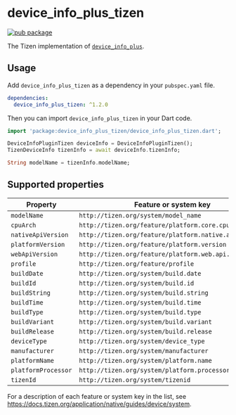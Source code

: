 # device_info_plus_tizen

[![pub package](https://img.shields.io/pub/v/device_info_plus_tizen.svg)](https://pub.dev/packages/device_info_plus_tizen)

The Tizen implementation of [`device_info_plus`](https://pub.dev/packages/device_info_plus).

## Usage

Add `device_info_plus_tizen` as a dependency in your `pubspec.yaml` file.

```yaml
dependencies:
  device_info_plus_tizen: ^1.2.0
```

Then you can import `device_info_plus_tizen` in your Dart code.

```dart
import 'package:device_info_plus_tizen/device_info_plus_tizen.dart';

DeviceInfoPluginTizen deviceInfo = DeviceInfoPluginTizen();
TizenDeviceInfo tizenInfo = await deviceInfo.tizenInfo;

String modelName = tizenInfo.modelName;
```

## Supported properties

| Property | Feature or system key |
|-|-|
| `modelName` | `http://tizen.org/system/model_name` |
| `cpuArch` | `http://tizen.org/feature/platform.core.cpu.arch` |
| `nativeApiVersion` | `http://tizen.org/feature/platform.native.api.version` |
| `platformVersion` | `http://tizen.org/feature/platform.version` |
| `webApiVersion` | `http://tizen.org/feature/platform.web.api.version` |
| `profile` | `http://tizen.org/feature/profile` |
| `buildDate` | `http://tizen.org/system/build.date` |
| `buildId` | `http://tizen.org/system/build.id` |
| `buildString` | `http://tizen.org/system/build.string` |
| `buildTime` | `http://tizen.org/system/build.time` |
| `buildType` | `http://tizen.org/system/build.type` |
| `buildVariant` | `http://tizen.org/system/build.variant` |
| `buildRelease` | `http://tizen.org/system/build.release` |
| `deviceType` | `http://tizen.org/system/device_type` |
| `manufacturer` | `http://tizen.org/system/manufacturer` |
| `platformName` | `http://tizen.org/system/platform.name` |
| `platformProcessor` | `http://tizen.org/system/platform.processor` |
| `tizenId` | `http://tizen.org/system/tizenid` |

For a description of each feature or system key in the list, see https://docs.tizen.org/application/native/guides/device/system.
